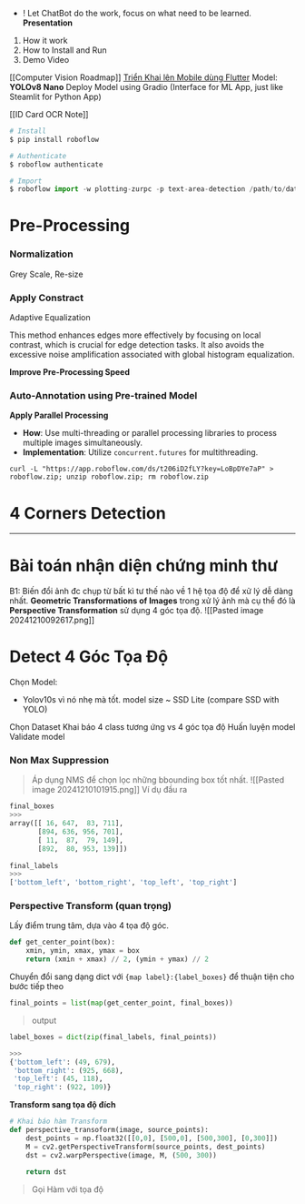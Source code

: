 + ! Let ChatBot do the work, focus on what need to be learned.
**Presentation**
1) How it work
2) How to Install and Run
3) Demo Video

[[Computer Vision Roadmap]]
[Triển Khai lên Mobile dùng Flutter](https://viblo.asia/p/thu-lam-app-flutter-cho-nhan-dien-chung-minh-thu-3Q75w1n2ZWb)
Model: **YOLOv8 Nano**
Deploy Model using Gradio (Interface for ML App, just like Steamlit for Python App)

[[ID Card OCR Note]] 

```python
# Install
$ pip install roboflow

# Authenticate
$ roboflow authenticate

# Import
$ roboflow import -w plotting-zurpc -p text-area-detection /path/to/data
```

# Pre-Processing
### Normalization
Grey Scale, Re-size

### Apply Constract 
Adaptive Equalization

This method enhances edges more effectively by focusing on local contrast, which is crucial for edge detection tasks. It also avoids the excessive noise amplification associated with global histogram equalization.

**Improve Pre-Processing Speed**

### Auto-Annotation using Pre-trained Model


**Apply Parallel Processing**
- **How**: Use multi-threading or parallel processing libraries to process multiple images simultaneously.
- **Implementation**: Utilize `concurrent.futures` for multithreading.


```
curl -L "https://app.roboflow.com/ds/t206iD2fLY?key=LoBpDYe7aP" > roboflow.zip; unzip roboflow.zip; rm roboflow.zip
```


# 4 Corners Detection




---
# Bài toán nhận diện chứng minh thư
B1: Biến đổi ảnh đc chụp từ bất kì tư thế nào về 1 hệ tọa độ để xử lý dễ dàng nhất.
**Geometric Transformations of Images** trong xử lý ảnh mà cụ thể đó là **Perspective Transformation** sử dụng 4 góc tọa độ.
![[Pasted image 20241210092617.png]]

# Detect 4 Góc Tọa Độ
Chọn Model:
+ Yolov10s vì nó nhẹ mà tốt. model size ~ SSD Lite (compare SSD with YOLO)

Chọn Dataset
Khai báo 4 class tương ứng vs 4 góc tọa độ
Huấn luyện model
Validate model

### Non Max Suppression
> Áp dụng NMS để chọn lọc những bbounding box tốt nhất. 
![[Pasted image 20241210101915.png]]
  Ví dụ đầu ra
```python
final_boxes 
>>>
array([[ 16, 647,  83, 711],
       [894, 636, 956, 701],
       [ 11,  87,  79, 149],
       [892,  80, 953, 139]])
       
final_labels
>>>
['bottom_left', 'bottom_right', 'top_left', 'top_right']
```

### Perspective Transform (quan trọng)
Lấy điểm trung tâm, dựa vào 4 tọa độ góc.
```python
def get_center_point(box):
    xmin, ymin, xmax, ymax = box
    return (xmin + xmax) // 2, (ymin + ymax) // 2
```

Chuyển đổi sang dạng dict với `{map label}:{label_boxes}` để thuận tiện cho bước tiếp theo 
```python
final_points = list(map(get_center_point, final_boxes))
```
>output
```python
label_boxes = dict(zip(final_labels, final_points))

>>> 
{'bottom_left': (49, 679),
 'bottom_right': (925, 668),
 'top_left': (45, 118),
 'top_right': (922, 109)}
```

**Transform sang tọa độ đích**
```python
# Khai báo hàm Transform
def perspective_transoform(image, source_points):
    dest_points = np.float32([[0,0], [500,0], [500,300], [0,300]])
    M = cv2.getPerspectiveTransform(source_points, dest_points)
    dst = cv2.warpPerspective(image, M, (500, 300))
    
    return dst
```
>Gọi Hàm với tọa độ 
```
```